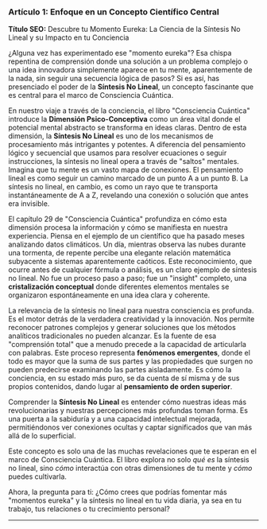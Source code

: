 ### Artículo 1: Enfoque en un Concepto Científico Central
**Título SEO:** Descubre tu Momento Eureka: La Ciencia de la Síntesis No Lineal y su Impacto en tu Conciencia



¿Alguna vez has experimentado ese "momento eureka"? Esa chispa repentina de comprensión donde una solución a un problema complejo o una idea innovadora simplemente aparece en tu mente, aparentemente de la nada, sin seguir una secuencia lógica de pasos? Si es así, has presenciado el poder de la **Síntesis No Lineal**, un concepto fascinante que es central para el marco de Consciencia Cuántica.

En nuestro viaje a través de la conciencia, el libro "Consciencia Cuántica" introduce la **Dimensión Psico-Conceptiva** como un área vital donde el potencial mental abstracto se transforma en ideas claras. Dentro de esta dimensión, la **Síntesis No Lineal** es uno de los mecanismos de procesamiento más intrigantes y potentes. A diferencia del pensamiento lógico y secuencial que usamos para resolver ecuaciones o seguir instrucciones, la síntesis no lineal opera a través de "saltos" mentales. Imagina que tu mente es un vasto mapa de conexiones. El pensamiento lineal es como seguir un camino marcado de un punto A a un punto B. La síntesis no lineal, en cambio, es como un rayo que te transporta instantáneamente de A a Z, revelando una conexión o solución que antes era invisible.

El capítulo 29 de "Consciencia Cuántica" profundiza en cómo esta dimensión procesa la información y cómo se manifiesta en nuestra experiencia. Piensa en el ejemplo de un científico que ha pasado meses analizando datos climáticos. Un día, mientras observa las nubes durante una tormenta, de repente percibe una elegante relación matemática subyacente a sistemas aparentemente caóticos. Este reconocimiento, que ocurre antes de cualquier fórmula o análisis, es un claro ejemplo de síntesis no lineal. No fue un proceso paso a paso; fue un "insight" completo, una **cristalización conceptual** donde diferentes elementos mentales se organizaron espontáneamente en una idea clara y coherente.

La relevancia de la síntesis no lineal para nuestra consciencia es profunda. Es el motor detrás de la verdadera creatividad y la innovación. Nos permite reconocer patrones complejos y generar soluciones que los métodos analíticos tradicionales no pueden alcanzar. Es la fuente de esa "comprensión total" que a menudo precede a la capacidad de articularla con palabras. Este proceso representa **fenómenos emergentes**, donde el todo es mayor que la suma de sus partes y las propiedades que surgen no pueden predecirse examinando las partes aisladamente. Es cómo la conciencia, en su estado más puro, se da cuenta de sí misma y de sus propios contenidos, dando lugar al **pensamiento de orden superior**.

Comprender la **Síntesis No Lineal** es entender cómo nuestras ideas más revolucionarias y nuestras percepciones más profundas toman forma. Es una puerta a la sabiduría y a una capacidad intelectual mejorada, permitiéndonos ver conexiones ocultas y captar significados que van más allá de lo superficial.

Este concepto es solo una de las muchas revelaciones que te esperan en el marco de Consciencia Cuántica. El libro explora no solo *qué es* la síntesis no lineal, sino *cómo* interactúa con otras dimensiones de tu mente y *cómo* puedes cultivarla.

Ahora, la pregunta para ti: ¿Cómo crees que podrías fomentar más "momentos eureka" y la síntesis no lineal en tu vida diaria, ya sea en tu trabajo, tus relaciones o tu crecimiento personal?

---